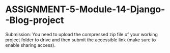 # ASSIGNMENT-5-Module-14-Django--Blog-project


Submission: You need to upload the compressed zip file of your working project folder to drive and then submit the accessible link (make sure to enable sharing access).
